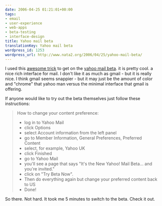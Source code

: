 ```yaml
---
date: 2006-04-25 01:21:01+00:00
tags:
- email
- user-experience
- web-apps
- beta-testing
- interface-design
title: Yahoo mail beta
translationKey: Yahoo mail beta
wordpress_id: 1253
wordpress_url: http://www.nata2.org/2006/04/25/yahoo-mail-beta/
---
```


I used this <a href="http://googlesystem.blogspot.com/2006/04/get-yahoo-mail-beta.html">awesome trick</a> to get on the <a href="http://whatsnew.mail.yahoo.com/">yahoo mail beta</a>. it is pretty cool. a nice rich interface for mail. I don't like it as much as gmail - but it is really nice. I think gmail seems snappier - but it may just be the amount of color and "chrome" that yahoo man versus the minimal interface that gmail is offering.

If anyone would like to try out the beta themselves just follow these instructions:
<blockquote>How to change your content preference:
<ul>
	<li>log in to Yahoo Mail</li>
	<li>click Options</li>
	<li>select Account information from the left panel</li>
	<li>go to Member Information, General Preferences, Preferred Content</li>
	<li>select, for example, Yahoo UK</li>
	<li>click Finished</li>
	<li>go to Yahoo Mail</li>
	<li>you'll see a page that says "It's the New Yahoo! Mail Beta... and you're invited."</li>
	<li>click on "Try Beta Now".</li>
	<li>Then do everything again but change your preferred content back to US</li>
	<li>Done!</li>
</ul>
</blockquote>
So there. Not hard. It took me 5 minutes to switch to the beta. Check it out.